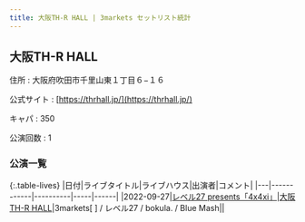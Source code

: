 ```yaml
---
title: 大阪TH-R HALL | 3markets セットリスト統計
---
```

## 大阪TH-R HALL

住所
:    大阪府吹田市千里山東１丁目６−１６

公式サイト
:    [https://thrhall.jp/](https://thrhall.jp/)

キャパ
:    350

公演回数
: 1


### 公演一覧

{:.table-lives}
|日付|ライブタイトル|ライブハウス|出演者|コメント|
|---|------------|----------|-----|------|
|<span class="nowrap">2022-09-27</span>|[レベル27 presents「4x4xi」](live036.html)|[大阪TH-R HALL](livehouse028.html)|3markets[ ] / レベル27 / bokula. / Blue Mash||
